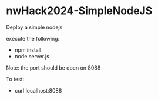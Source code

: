 # nwHack2024-SimpleNodeJS
Deploy a simple nodejs

execute the following:
- npm install
- node server.js

Note: the port should be open on 8088

To test: 
- curl localhost:8088
